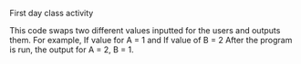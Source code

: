 First day class activity

This code swaps two different values inputted for the users and outputs them. For example, If value for A = 1 and If value of B = 2 After the program is run, the output for A = 2, B = 1.

